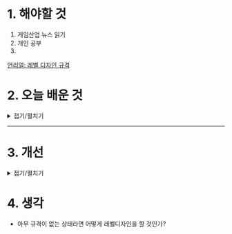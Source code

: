 
# 1. 해야할 것

1. 게임산업 뉴스 읽기 
2. 개인 공부  
3. 

[언리얼: 레벨 디자인 규격](https://dev.epicgames.com/community/learning/tutorials/3VKJ/unreal-engine-fortnite-level-design-fundamentals)

# 2. 오늘 배운 것

<details>
<summary>접기/펼치기</summary>




</details>

****


# 3. 개선


<details>
<summary>접기/펼치기</summary>


</details>



# 4. 생각
- 아무 규격이 없는 상태라면 어떻게 레벨디자인을 할 것인가?

